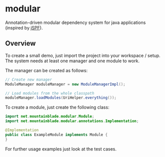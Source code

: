 # modular
Annotation-driven modular dependency system for java applications (inspired by [jSPF](https://code.google.com/p/jspf)).

## Overview
To create a small demo, just import the project into your workspace / setup. The system needs at least one manager and
one module to work.

The manager can be created as follows:
```java
// Create new manager
ModuleManager moduleManager = new ModuleManagerImpl();

// Load modules from the whole classpath
moduleManager.loadModules(UriHelper.everything());
```

To create a module, just create the following class:
```java
import net.mountainblade.modular.Module;
import net.mountainblade.modular.annotations.Implementation;

@Implementation
public class ExampleModule implements Module {
}
```

For further usage examples just look at the test cases.
